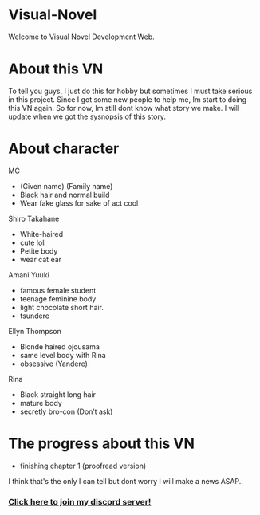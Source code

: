 # Visual-Novel

Welcome to Visual Novel Development Web.

# About this VN

To tell you guys, I just do this for hobby but sometimes I must take serious in this project. Since I got some new people to help me, Im start to doing this VN again. So for now, Im still dont know what story we make. I will update when we got the sysnopsis of this story.

# About character
MC 
- (Given name) (Family name)
- Black hair and normal build
- Wear fake glass for sake of act cool
    
Shiro Takahane 
- White-haired 
- cute loli
- Petite body
- wear cat ear

Amani Yuuki   
- famous female student
- teenage feminine body 
- light chocolate short hair.
- tsundere

Ellyn Thompson   
- Blonde haired ojousama
- same level body with Rina
- obsessive (Yandere)

Rina    
- Black straight long hair
- mature body 
- secretly bro-con (Don’t ask)


# The progress about this VN

- finishing chapter 1 (proofread version)

I think that's the only I can tell but dont worry I will make a news ASAP..

 ### [Click here to join my discord server!](https://discord.gg/cmTF5Qk)
